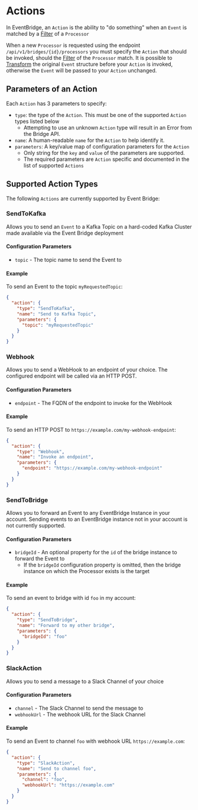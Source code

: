 # Actions

In EventBridge, an `Action` is the ability to "do something" when an `Event` is matched by a [Filter](FILTERS.md) of a `Processor`

When a new `Processor` is requested using the endpoint `/api/v1/bridges/{id}/processors` you must specify the `Action` that should be invoked, should the [Filter](FILTERS.md) of the `Processor` match. 
It is possible to [Transform](TRANSFORMATIONS.md) the original `Event` structure before your `Action` is invoked, otherwise the `Event` will be passed to your `Action` unchanged.

## Parameters of an Action

Each `Action` has 3 parameters to specify:

- `type`: the type of the `Action`. This must be one of the supported `Action` types listed below
    - Attempting to use an unknown `Action` type will result in an Error from the Bridge API.
- `name`: A human-readable `name` for the `Action` to help identify it.
- `parameters`: A key/value map of configuration parameters for the `Action`
  - Only string for the `key` and `value` of the parameters are supported.
  - The required parameters are `Action` specific and documented in the list of supported `Actions`

## Supported Action Types

The following `Actions` are currently supported by Event Bridge:

### SendToKafka

Allows you to send an `Event` to a Kafka Topic on a hard-coded Kafka Cluster made available via the Event Bridge deployment

#### Configuration Parameters

* `topic` - The topic name to send the Event to

#### Example

To send an Event to the topic `myRequestedTopic`:

```json
{
  "action": {
    "type": "SendToKafka",
    "name": "Send to Kafka Topic",
    "parameters": {
      "topic": "myRequestedTopic"
    }
  }
}
```
### Webhook

Allows you to send a WebHook to an endpoint of your choice. The configured endpoint will be called via an HTTP POST.

#### Configuration Parameters

* `endpoint` - The FQDN of the endpoint to invoke for the WebHook

#### Example

To send an HTTP POST to `https://example.com/my-webhook-endpoint`:

```json
{
  "action": {
    "type": "Webhook",
    "name": "Invoke an endpoint",
    "parameters": {
      "endpoint": "https://example.com/my-webhook-endpoint"
    }
  }
}
```

### SendToBridge

Allows you to forward an Event to any EventBridge Instance in your account. Sending events to an EventBridge instance not in your
account is not currently supported.

#### Configuration Parameters

* `bridgeId` - An optional property for the `id` of the bridge instance to forward the Event to
  * If the `bridgeId` configuration property is omitted, then the bridge instance on which the Processor exists is the target 

#### Example

To send an event to bridge with id `foo` in my account:

```json
{
  "action": {
    "type": "SendToBridge",
    "name": "Forward to my other bridge",
    "parameters": {
      "bridgeId": "foo"
    }
  }
}
```

### SlackAction

Allows you to send a message to a Slack Channel of your choice

#### Configuration Parameters

* `channel` - The Slack Channel to send the message to
* `webhookUrl` - The webhook URL for the Slack Channel

#### Example

To send an Event to channel `foo` with webhook URL `https://example.com`:

```json
{
  "action": {
    "type": "SlackAction",
    "name": "Send to channel foo",
    "parameters": {
      "channel": "foo",
      "webhookUrl": "https://example.com"
    }
  }
}
```
